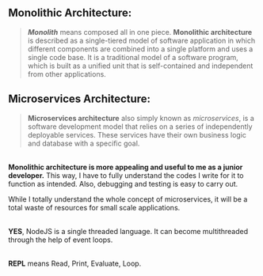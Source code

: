 <h2>Monolithic Architecture:</h2>

> <i><b>Monolith</b></i> means composed all in one piece.
> <b>Monolithic architecture</b> is described as a single-tiered model of software application in which different components are combined into a single platform and uses a single code base.
> It is a traditional model of a software program, which is built as a unified unit that is self-contained and independent from other applications.


<h2>Microservices Architecture:</h2>

> <b>Microservices architecture</b> also simply known as <i>microservices</i>, is a software development model that relies on a series of independently deployable services.
> These services have their own business logic and database with a specific goal.

</br>
<b>Monolithic architecture is more appealing and useful to me as a junior developer.</b> This way, I have to fully understand the codes I write for it to function as intended. Also, debugging and testing is easy to carry out.
<p>While I totally understand the whole concept of microservices, it will be a total waste of resources for small scale applications.</p>


</br>
<b>YES</b>, NodeJS is a single threaded language. It can become multithreaded through the help of event loops.


</br>                            <b>REPL</b> means Read, Print, Evaluate, Loop.
